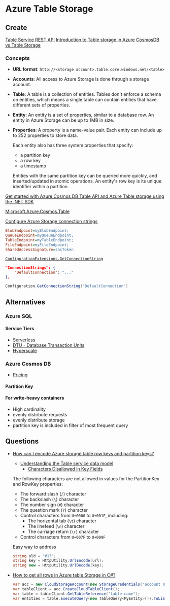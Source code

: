 # Azure Table Storage

## Create

[Table Service REST API](https://docs.microsoft.com/en-us/rest/api/storageservices/table-service-rest-api)
[Introduction to Table storage in Azure](https://docs.microsoft.com/en-us/azure/storage/tables/table-storage-overview)
[CosmosDB vs Table Storage](https://docs.microsoft.com/en-us/azure/cosmos-db/table-api-faq#table-api-vs-table-storage)

### Concepts

* **URL format**: `http://<storage account>.table.core.windows.net/<table>`
* **Accounts**: All access to Azure Storage is done through a storage account.
* **Table**: A table is a collection of entities. Tables don't enforce a schema on entities, which means a single table can contain entities that have different sets of properties.
* **Entity**: An entity is a set of properties, similar to a database row. An entity in Azure Storage can be up to 1MB in size.
* **Properties**: A property is a name-value pair. Each entity can include up to 252 properties to store data.

  Each entity also has three system properties that specify:

  * a partition key
  * a row key
  * a timestamp

  Entities with the same partition key can be queried more quickly, and inserted/updated in atomic operations. An entity's row key is its unique identifier within a partition.


[Get started with Azure Cosmos DB Table API and Azure Table storage using the .NET SDK](https://docs.microsoft.com/en-us/azure/cosmos-db/tutorial-develop-table-dotnet)

[Microsoft.Azure.Cosmos.Table](https://www.nuget.org/packages/Microsoft.Azure.Cosmos.Table)

[Configure Azure Storage connection strings](https://docs.microsoft.com/en-us/azure/storage/common/storage-configure-connection-string)

```ini
BlobEndpoint=myBlobEndpoint;
QueueEndpoint=myQueueEndpoint;
TableEndpoint=myTableEndpoint;
FileEndpoint=myFileEndpoint;
SharedAccessSignature=sasToken
```

[`ConfigurationExtensions.GetConnectionString`](https://docs.microsoft.com/en-us/dotnet/api/microsoft.extensions.configuration.configurationextensions.getconnectionstring?view=dotnet-plat-ext-3.1)

```json
"ConnectionStrings": {
    "DefaultConnection": "..."
},
```

```cs
Configuration.GetConnectionString("DefaultConnection")
```


## Alternatives

### Azure SQL

#### Service Tiers

* [Serverless](https://docs.microsoft.com/en-us/azure/azure-sql/database/serverless-tier-overview)
* [DTU - Database Transaction Units](https://docs.microsoft.com/en-us/azure/azure-sql/database/service-tiers-dtu)
* [Hyperscale](https://docs.microsoft.com/en-us/azure/azure-sql/database/service-tier-hyperscale)


### Azure Cosmos DB

* [Pricing](https://azure.microsoft.com/en-us/pricing/details/cosmos-db/)

#### Partition Key

#### For write-heavy containers

* High cardinality
* evenly distribute requests
* evenly distribute storage
* partition key is included in filter of most frequent query

## Questions

* [How can I encode Azure storage table row keys and partition keys?](https://stackoverflow.com/q/21144694/1366033)

  * [Understanding the Table service data model](https://docs.microsoft.com/en-us/rest/api/storageservices/Understanding-the-Table-Service-Data-Model)
    * [Characters Disallowed in Key Fields](https://docs.microsoft.com/en-us/rest/api/storageservices/understanding-the-table-service-data-model#characters-disallowed-in-key-fields)

  The following characters are not allowed in values for the PartitionKey and RowKey properties:

  * The forward slash (`/`) character
  * The backslash (`\`) character
  * The number sign (`#`) character
  * The question mark (`?`) character
  * Control characters from `U+0000` to `U+001F`, including:
    * The horizontal tab (`\t`) character
    * The linefeed (`\n`) character
    * The carriage return (`\r`) character
  * Control characters from `U+007F` to `U+009F`

  Easy way to address

  ```cs
  string old = "#1?";
  string key = HttpUtility.UrlEncode(url);
  string new = HttpUtility.UrlDecode(key);
  ```

* [How to get all rows in Azure table Storage in C#?](https://stackoverflow.com/q/23940246/1366033)

  ```cs
  var acc = new CloudStorageAccount(new StorageCredentials("account name", "account key"), true);
  var tableClient = acc.CreateCloudTableClient();
  var table = tableClient.GetTableReference("table name");
  var entities = table.ExecuteQuery(new TableQuery<MyEntity>()).ToList();
  ```
